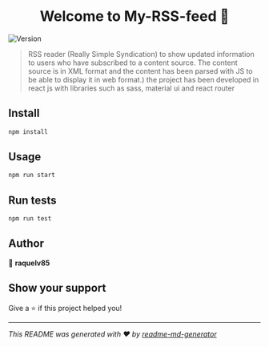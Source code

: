 <h1 align="center">Welcome to My-RSS-feed 👋</h1>
<p>
  <img alt="Version" src="https://img.shields.io/badge/version-0.1.0-blue.svg?cacheSeconds=2592000" />
</p>

> RSS reader (Really Simple Syndication) to show updated information to users who have subscribed to a content source. The content source is in XML format and the content has been parsed with JS to be able to display it in web format.)
> the project has been developed in react js with libraries such as sass, material ui and react router

## Install

```sh
npm install
```

## Usage

```sh
npm run start
```

## Run tests

```sh
npm run test
```

## Author

👤 **raquelv85**


## Show your support

Give a ⭐️ if this project helped you!

***
_This README was generated with ❤️ by [readme-md-generator](https://github.com/kefranabg/readme-md-generator)_
